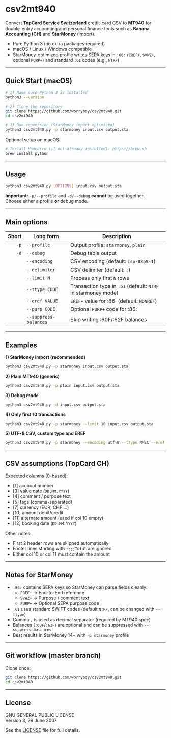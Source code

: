 # csv2mt940

Convert **TopCard Service Switzerland** credit-card CSV to **MT940** for double-entry accounting and personal finance tools such as **Banana Accounting (CH)** and **StarMoney** (import).

- Pure Python 3 (no extra packages required)
- macOS / Linux / Windows compatible
- StarMoney-optimized profile writes SEPA keys in `:86:` (`EREF+`, `SVWZ+`, optional `PURP+`) and standard `:61` codes (e.g., `NTRF`)

---

## Quick Start (macOS)

```bash
# 1) Make sure Python 3 is installed
python3 --version

# 2) Clone the repository
git clone https://github.com/worryboy/csv2mt940.git
cd csv2mt940

# 3) Run conversion (StarMoney import optimized)
python3 csv2mt940.py -p starmoney input.csv output.sta
```

Optional setup on macOS:

```bash
# Install Homebrew (if not already installed): https://brew.sh
brew install python
```

---

## Usage

```bash
python3 csv2mt940.py [OPTIONS] input.csv output.sta
```

**Important:** `-p/--profile` and `-d/--debug` **cannot** be used together.  
Choose either a profile **or** debug mode.

---

## Main options

| Short | Long form             | Description |
|------:|-----------------------|-------------|
| `-p`  | `--profile`           | Output profile: `starmoney`, `plain` |
| `-d`  | `--debug`             | Debug table output |
|       | `--encoding`          | CSV encoding (default: `iso-8859-1`) |
|       | `--delimiter`         | CSV delimiter (default: `;`) |
|       | `--limit N`           | Process only first `N` rows |
|       | `--ttype CODE`        | Transaction type in `:61` (default: `NTRF` in starmoney mode) |
|       | `--eref VALUE`        | `EREF+` value for :86: (default: `NONREF`) |
|       | `--purp CODE`         | Optional `PURP+` code for :86: |
|       | `--suppress-balances` | Skip writing :60F/:62F balances |

---

## Examples

**1) StarMoney import (recommended)**  
```bash
python3 csv2mt940.py -p starmoney input.csv output.sta
```

**2) Plain MT940 (generic)**  
```bash
python3 csv2mt940.py -p plain input.csv output.sta
```

**3) Debug mode**  
```bash
python3 csv2mt940.py -d input.csv output.sta
```

**4) Only first 10 transactions**  
```bash
python3 csv2mt940.py -p starmoney --limit 10 input.csv output.sta
```

**5) UTF-8 CSV, custom type and EREF**  
```bash
python3 csv2mt940.py -p starmoney --encoding utf-8 --ttype NMSC --eref E2E123 input.csv output.sta
```

---

## CSV assumptions (TopCard CH)

Expected columns (0-based):

- [1] account number  
- [3] value date (`DD.MM.YYYY`)  
- [4] comment / purpose text  
- [5] tags (comma-separated)  
- [7] currency (EUR, CHF …)  
- [10] amount debit/credit  
- [11] alternate amount (used if col 10 empty)  
- [12] booking date (`DD.MM.YYYY`)  

Other notes:
- First 2 header rows are skipped automatically  
- Footer lines starting with `;;;;Total` are ignored  
- Either col 10 or col 11 must contain the amount  

---

## Notes for StarMoney

- `:86:` contains SEPA keys so StarMoney can parse fields cleanly:  
  - `EREF+` → End-to-End reference  
  - `SVWZ+` → Purpose / comment text  
  - `PURP+` → Optional SEPA purpose code  
- `:61` uses standard SWIFT codes (default `NTRF`, can be changed with `--ttype`)  
- Comma `,` is used as decimal separator (required by MT940 spec)  
- Balances (`:60F`/`:62F`) are optional and can be suppressed with `--suppress-balances`  
- Best results in StarMoney 14+ with `-p starmoney` profile  

---

## Git workflow (master branch)

Clone once:
```bash
git clone https://github.com/worryboy/csv2mt940.git
cd csv2mt940
```


---

## License

GNU GENERAL PUBLIC LICENSE  
Version 3, 29 June 2007

See the [LICENSE](LICENSE) file for full details.
